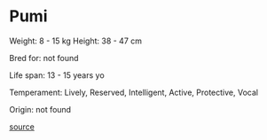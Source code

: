 # Pumi

Weight: 8 - 15 kg
Height: 38 - 47 cm

Bred for: not found 

Life span: 13 - 15 years yo

Temperament: Lively, Reserved, Intelligent, Active, Protective, Vocal

Origin: not found

[source](https://api.thedogapi.com/v1/breeds/205)

